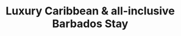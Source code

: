 ---
category: luxury
title: Luxury Caribbean & all-inclusive Barbados Stay
class: luxury-caribbean-and-all-inclusive-barbados-stay
cruiseline: Silversea Cruises – Silver Spirit
price: 2799
nights: 11
cruise-url: http://www.planetcruise.co.uk/silversea-cruises/silver-spirit/05-december-2016/103661?referrersiteid=970
---
